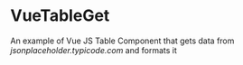 # VueTableGet
An example of Vue JS Table Component that gets data from *jsonplaceholder.typicode.com* and formats it
